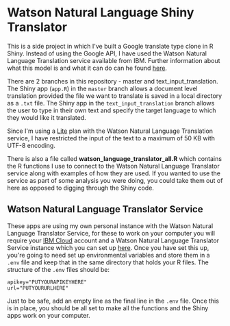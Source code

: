 # Watson Natural Language Shiny Translator

This is a side project in which I've built a Google translate type clone in R Shiny. Instead of using the Google API, I have used the Watson Natural Language Translation service available from IBM. Further information about what this model is and what it can do can he found [here](https://cloud.ibm.com/docs/language-translator?topic=language-translator-gettingstarted). 

There are 2 branches in this repository - master and text_input_translation. The Shiny app (`app.R`) in the `master` branch allows a document level translation provided the file we want to translate is saved in a local directory as a `.txt` file. The Shiny app in the `text_input_translation` branch allows the user to type in their own text and specify the target language to which they would like it translated. 

Since I'm using a [Lite](
https://cloud.ibm.com/catalog/services/language-translator) plan with the Watson Natural Language Translation service, I have restricted the input of the text to a maximum of 50 KB with UTF-8 encoding.

There is also a file called **watson_language_translator_all.R** which contains the R functions I use to connect to the Watson Natural Language Translator service along with examples of how they are used. If you wanted to use the service as part of some analysis you were doing, you could take them out of here as opposed to digging through the Shiny code.

## Watson Natural Language Translator Service

These apps are using my own personal instance with the Watson Natural Language Translator Service, for these to work on your computer you will require your [IBM Cloud](https://cloud.ibm.com/registration) account and a Watson Natural Language Translator Service instance which you can set up [here](
https://cloud.ibm.com/catalog/services/language-translator). Once you have set this up, you're going to need set up environmental variables and store them in a `.env` file and keep that in the same directory that holds your R files. The structure of the `.env` files should be:

```
apikey="PUTYOURAPIKEYHERE"
url="PUTYOURURLHERE"

```

Just to be safe, add an empty line as the final line in the `.env` file. Once this is in place, you should be all set to make all the functions and the Shiny apps work on your computer.

